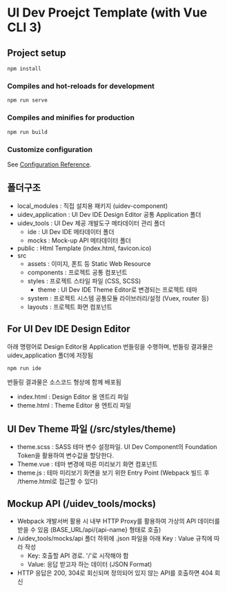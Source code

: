 # UI Dev Proejct Template (with Vue CLI 3)

## Project setup
```
npm install
```

### Compiles and hot-reloads for development
```
npm run serve
```

### Compiles and minifies for production
```
npm run build
```

### Customize configuration
See [Configuration Reference](https://cli.vuejs.org/config/).


## 폴더구조
* local_modules : 직접 설치용 패키지 (uidev-component)
* uidev_application : UI Dev IDE Design Editor 공통 Application 폴더
* uidev_tools : UI Dev 제공 개발도구 메타데이터 관리 폴더
  * ide : UI Dev IDE 메타데이터 폴더
  * mocks : Mock-up API 메타데이터 폴더
* public : Html Template (index.html, favicon.ico)
* src
  * assets : 이미지, 폰트 등 Static Web Resource
  * components : 프로젝트 공통 컴포넌트
  * styles : 프로젝트 스타일 파일 (CSS, SCSS)
    * theme : UI Dev IDE Theme Editor로 변경되는 프로젝트 테마
  * system : 프로젝트 시스템 공통모듈 라이브러리/설정 (Vuex, router 등)
  * layouts : 프로젝트 화면 컴포넌트


## For UI Dev IDE Design Editor
아래 명령어로 Design Editor용 Application 번들링을 수행하며,
번들링 결과물은 uidev_application 폴더에 저장됨
```
npm run ide
```
번들링 결과물은 소스코드 형상에 함께 배포됨
* index.html : Design Editor 용 엔트리 파일
* theme.html : Theme Editor 용 엔트리 파일


## UI Dev Theme 파일 (/src/styles/theme)
* theme.scss : SASS 테마 변수 설정파일. UI Dev Component의 Foundation Token을 활용하여 변수값을 할당한다.
* Theme.vue : 테마 변경에 따른 미리보기 화면 컴포넌트
* theme.js : 테마 미리보기 화면을 보기 위한 Entry Point (Webpack 빌드 후 /theme.html로 접근할 수 있다)


## Mockup API (/uidev_tools/mocks)
* Webpack 개발서버 활용 시 내부 HTTP Proxy를 활용하여 가상의 API 데이터를 받을 수 있음 (BASE_URL/api/{api-name} 형태로 호출)
* /uidev_tools/mocks/api 폴더 하위에 .json 파일을 아래 Key : Value 규칙에 따라 작성
  * Key: 호출할 API 경로. '/'로 시작해야 함
  * Value: 응답 받고자 하는 데이터 (JSON Format)
* HTTP 응답은 200, 304로 회신되며 정의되어 있지 않는 API를 호출하면 404 회신
